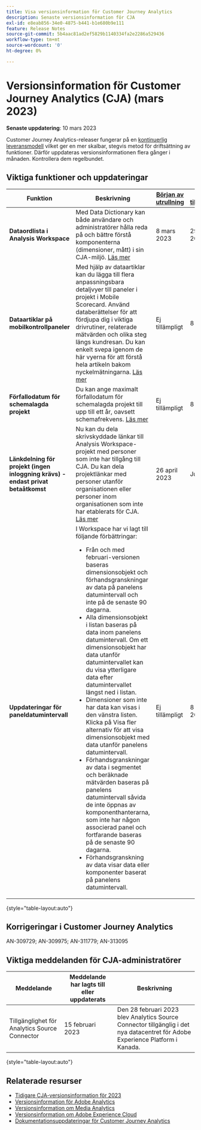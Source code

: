 ```yaml
---
title: Visa versionsinformation för Customer Journey Analytics
description: Senaste versionsinformation för CJA
exl-id: e8eab856-34e0-4875-b441-b1e680b9e111
feature: Release Notes
source-git-commit: 5b4aac81ad2ef5829b1140334fa2e2286a529436
workflow-type: tm+mt
source-wordcount: '0'
ht-degree: 0%

---
```


# Versionsinformation för Customer Journey Analytics (CJA) (mars 2023)

**Senaste uppdatering**: 10 mars 2023

Customer Journey Analytics-releaser fungerar på en [kontinuerlig leveransmodell](releases.md) vilket ger en mer skalbar, stegvis metod för driftsättning av funktioner. Därför uppdateras versionsinformationen flera gånger i månaden. Kontrollera dem regelbundet.

## Viktiga funktioner och uppdateringar

| Funktion | Beskrivning | [Början av utrullning](/help/release-notes/releases.md) | [Allmän tillgänglighet](/help/release-notes/releases.md) |
| ----------- | ---------- | ----- | --- |
| **Dataordlista i Analysis Workspace** | Med Data Dictionary kan både användare och administratörer hålla reda på och bättre förstå komponenterna (dimensioner, mått) i sin CJA-miljö. [Läs mer](/help/components/data-dictionary/data-dictionary-overview.md) | 8 mars 2023 | 29 mars 2023 |
| **Dataartiklar på mobilkontrollpaneler** | Med hjälp av dataartiklar kan du lägga till flera anpassningsbara detaljvyer till paneler i projekt i Mobile Scorecard. Använd databerättelser för att fördjupa dig i viktiga drivrutiner, relaterade mätvärden och olika steg längs kundresan. Du kan enkelt svepa igenom de här vyerna för att förstå hela artikeln bakom nyckelmätningarna. [Läs mer](/help/mobile-app/create-scorecard.md#create-data-story) | Ej tillämpligt | 8 mars 2023 |
| **Förfallodatum för schemalagda projekt** | Du kan ange maximalt förfallodatum för schemalagda projekt till upp till ett år, oavsett schemafrekvens. [Läs mer](/help/analysis-workspace/curate-share/t-schedule-report.md) | Ej tillämpligt | 8 mars 2023 |
| **Länkdelning för projekt (ingen inloggning krävs) - endast privat betaåtkomst** | Nu kan du dela skrivskyddade länkar till Analysis Workspace-projekt med personer som inte har tillgång till CJA. Du kan dela projektlänkar med personer utanför organisationen eller personer inom organisationen som inte har etablerats för CJA. [Läs mer](/help/analysis-workspace/curate-share/share-projects.md) | 26 april 2023 | Juni 2023 |
| **Uppdateringar för paneldatumintervall** | I Workspace har vi lagt till följande förbättringar:<ul><li>Från och med februari-versionen baseras dimensionsobjekt och förhandsgranskningar av data på panelens datumintervall och inte på de senaste 90 dagarna. </li><li>Alla dimensionsobjekt i listan baseras på data inom panelens datumintervall. Om ett dimensionsobjekt har data utanför datumintervallet kan du visa ytterligare data efter datumintervallet längst ned i listan.</li><li>Dimensioner som inte har data kan visas i den vänstra listen. Klicka på Visa fler alternativ för att visa dimensionsobjekt med data utanför panelens datumintervall.</li><li>Förhandsgranskningar av data i segmentet och beräknade mätvärden baseras på panelens datumintervall såvida de inte öppnas av komponenthanterarna, som inte har någon associerad panel och fortfarande baseras på de senaste 90 dagarna.</li><li>Förhandsgranskning av data visar data eller komponenter baserat på panelens datumintervall.</li></ul> | Ej tillämpligt | 8 februari 2023 |

{style="table-layout:auto"}

## Korrigeringar i Customer Journey Analytics

AN-309729; AN-309975; AN-311779; AN-313095

## Viktiga meddelanden för CJA-administratörer

| Meddelande | Meddelande har lagts till eller uppdaterats | Beskrivning |
| --- | --- | --- |
| Tillgänglighet för Analytics Source Connector | 15 februari 2023 | Den 28 februari 2023 blev Analytics Source Connector tillgänglig i det nya datacentret för Adobe Experience Platform i Kanada. |

{style="table-layout:auto"}

## Relaterade resurser

* [Tidigare CJA-versionsinformation för 2023](/help/release-notes/2023.md)
* [Versionsinformation för Adobe Analytics](https://experienceleague.adobe.com/docs/analytics/release-notes/latest.html?lang=en)
* [Versionsinformation om Media Analytics](https://experienceleague.adobe.com/docs/media-analytics/using/additional-resources/release-notes.html)
* [Versionsinformation om Adobe Experience Cloud](https://experienceleague.adobe.com/docs/release-notes/experience-cloud/current.html?lang=sv)
* [Dokumentationsuppdateringar för Customer Journey Analytics](/help/release-notes/doc-changes.md)

